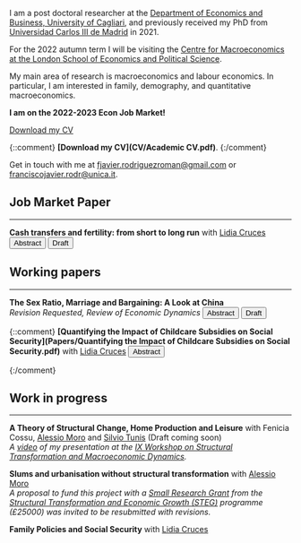 I am a post doctoral researcher at the [Department of Economics and Business, University of Cagliari](https://www.unica.it/unica/en/dip_scienzeecoaziend.page), and previously received my PhD from [Universidad Carlos III de Madrid](http://economics.uc3m.es/) in 2021.

For the 2022 autumn term I will be visiting the [Centre for Macroeconomics at the London School of Economics and Political Science](https://www.lse.ac.uk/CFM).

My main area of research is macroeconomics and labour economics. In particular, I am interested in family, demography, and quantitative macroeconomics.

**I am on the 2022-2023 Econ Job Market!**

<p><a href="/CV/Academic CV.pdf" target="_blank" rel="noopener noreferrer">Download my CV</a></p>

{::comment}
**[Download my CV](CV/Academic CV.pdf)**.
{:/comment}

Get in touch with me at [fjavier.rodriguezroman@gmail.com](mailto:fjavier.rodriguezroman@gmail.com) or [franciscojavier.rodr@unica.it](mailto:franciscojavier.rodr@unica.it).

## Job Market Paper

---

**Cash transfers and fertility: from short to long run** with [Lidia Cruces](https://sites.google.com/view/lidiacruces/home?authuser=0)
<span class="brsmall"></span> 
<button class="abstract_button" onclick="ShowAndHide('abstractjmp')"><span class="text">Abstract</span></button>
<button class="draft_button" onclick=" window.open('Papers/Cash transfers and fertility from short to long run.pdf','_blank')"><span class="text">Draft</span></button>

<div ID="abstractjmp" STYLE="display:none"><p>Many developed countries are at risk of experiencing population decline because of low fertility rates, with potential negative economic effects. As a response, governments are deploying family policies to increase the number of children. In this paper, we propose a dynamic life-cycle model of fertility and female labour force participation to assess their effectiveness. We use the short-run fertility effects of a cash transfer policy from Spain to calibrate its parameters. Using the calibrated model, we find that the effects in the long run are half as large as in the short run. This is driven by differences in the responses of younger and older women at the time of implementation. The former do not have a lot of margin to adjust their fertility and must do it in the short run, which generates additional births that do not occur in subsequent periods as younger women adjust their fertility gradually. We also study the effects of an alternative policy consisting of childcare subsidisation, and explore how the coexistence of temporary and permanent contracts in Spain, which have different earnings profiles, affects fertility and interacts with cash transfers, by raising the costs of career interruptions in crucial child-bearing years.</p></div>

## Working papers

---

**The Sex Ratio, Marriage and Bargaining: A Look at China**\
*Revision Requested, Review of Economic Dynamics* 
<span class="brsmall"></span> 
<button class="abstract_button" onclick="ShowAndHide('abstract1')"><span class="text">Abstract</span></button>
<button class="draft_button" onclick=" window.open('Papers/The Sex Ratio, Marriage and Bargaining A Look at China.pdf','_blank')"><span class="text">Draft</span></button>

<div ID="abstract1" STYLE="display:none"><p>I study married people's time allocation decisions under an unbalanced sex ratio, to answer whether bargaining between spouses should be accounted for (e.g. the collective model of the household) or not (unitary model). I document a substantial increase in the leisure ratio between married women and men in China from 1990 to 2010, calibrate a model of marriage, bargaining and marital sorting to the baseline year, and compare the predictions of a collective and unitary versions in 2010. In the former the leisure ratio does increase, but not in the latter. Via a decomposition exercise I find that the sex ratio accounts for about four hours of extra leisure per week for married women, driven by a decrease in paid work. The effect on married men is of the same magnitude and opposite sign. My results suggest that accounting for bargaining seems to be crucial to explain the sex-specific impact of changes that affect differently men and women.</p></div>
 
{::comment}
**[Quantifying the Impact of Childcare Subsidies on Social Security](Papers/Quantifying the Impact of Childcare Subsidies on Social Security.pdf)** with [Lidia Cruces](https://sites.google.com/view/lidiacruces/home?authuser=0)
<span class="brsmall"></span> 
<button class="abstract_button" onclick="ShowAndHide('abstract2')"><span class="text">Abstract</span></button>

<div ID="abstract2" STYLE="display:none"><p>Female labour force participation and fertility levels directly impact social security, especially when it relies on a pay-as-you-go scheme. In this paper, we quantify the impact of childcare subsidisation policies on a PAYG social security system. We build an overlapping generations model in which women decide how many children to have, the allocation of childcare time among different alternatives, and their labour force par-ticipation along the life cycle. We calibrate the model to Spanish data and use it to experiment with different childcare subsidisation policies. We find that childcare subsidies increase mother’s labour force participation and fertility minimally. Therefore, they have a negative effect on the present value of social security budget balance.</p></div>
{:/comment}

## Work in progress

---

**A Theory of Structural Change, Home Production and Leisure** with Fenicia Cossu, [Alessio Moro](http://www.alessiomoro.it/) and [Silvio Tunis](https://sites.google.com/view/silviotunis/home-page) (Draft coming soon) \
*A [video](https://www.youtube.com/watch?v=o87otn1SrIw&list=PLt9jC4Ylzr6AUG55BbfYYZTNjprOuHwrg&index=10) of my presentation at the [IX Workshop on Structural Transformation and Macroeconomic Dynamics](https://steg.cepr.org/events/ix-workshop-structural-transformation-and-macroeconomic-dynamics).*

**Slums and urbanisation without structural transformation** with [Alessio Moro](http://www.alessiomoro.it/)\
*A proposal to fund this project with a [Small Research Grant](https://steg.cepr.org/funding/small-phd-research-grants-srgs) from the [Structural Transformation and Economic Growth (STEG)](https://steg.cepr.org/) programme (£25000) was invited to be resubmitted with revisions.*

**Family Policies and Social Security** with [Lidia Cruces](https://sites.google.com/view/lidiacruces/home?authuser=0)



